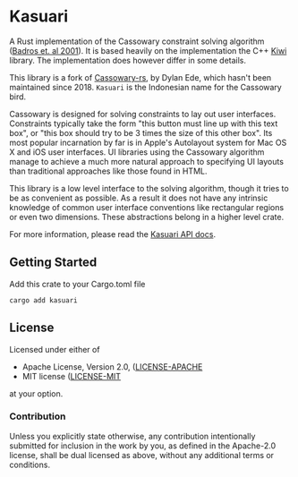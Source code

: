 # Kasuari

A Rust implementation of the Cassowary constraint solving algorithm ([Badros et. al 2001]). It is
based heavily on the implementation the C++ [Kiwi] library. The implementation does however differ
in some details.

This library is a fork of [Cassowary-rs], by Dylan Ede, which hasn't been maintained since 2018.
`Kasuari` is the Indonesian name for the Cassowary bird.

Cassowary is designed for solving constraints to lay out user interfaces. Constraints typically take
the form "this button must line up with this text box", or "this box should try to be 3 times the
size of this other box". Its most popular incarnation by far is in Apple's Autolayout system for Mac
OS X and iOS user interfaces. UI libraries using the Cassowary algorithm manage to achieve a much
more natural approach to specifying UI layouts than traditional approaches like those found in HTML.

This library is a low level interface to the solving algorithm, though it tries to be as convenient
as possible. As a result it does not have any intrinsic knowledge of common user interface
conventions like rectangular regions or even two dimensions. These abstractions belong in a higher
level crate.

For more information, please read the [Kasuari API docs].

## Getting Started

Add this crate to your Cargo.toml file

```shell
cargo add kasuari
```

## License

Licensed under either of

- Apache License, Version 2.0, ([LICENSE-APACHE](./LICENSE-APACHE)
- MIT license ([LICENSE-MIT](./LICENSE-MIT)

at your option.

### Contribution

Unless you explicitly state otherwise, any contribution intentionally submitted for inclusion in the
work by you, as defined in the Apache-2.0 license, shall be dual licensed as above, without any
additional terms or conditions.

[Badros et. al 2001]: https://constraints.cs.washington.edu/solvers/cassowary-tochi.pdf
[Kiwi]: https://github.com/nucleic/kiwi
[Cassowary-rs]: https://crates.io/crates/cassowary
[Kasuari API docs]: https://docs.rs/kasuari
